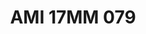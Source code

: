 ---
title: AMI 17MM 079
date: 
draft: false

# descripcion
description : Anillo de plata 925 y microcubics.

materials: Plata 925

color: 

dimensions: 17 mm diámetro

code: 05-28-1246

type: "Anillos"

categories: []

price: $10.960,00

price_eftvo: $9.320,00

# Images
# first image will be shown in the product page
images:
  # - image: "images/path_to_image"
  # La ubicacion de las imagenes es imagenes/Anillos/Anillos.Microcubic/05-28-1246-ami-17mm-079
  - image: "./images/anillos/microcubic/05-28-1246-ami-17mm-079.jpg"
---